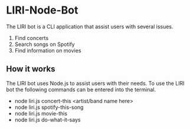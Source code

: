 # LIRI-Node-Bot

The LIRI bot is a CLI application that assist users with several issues.
1. Find concerts
2. Search songs on Spotify
3. Find information on movies

## How it works

The LIRI bot uses Node.js to assist users with their needs.
To use the LIRI bot the following commands can be entered into the terminal.
* node liri.js concert-this <artist/band name here>
* node liri.js spotify-this-song <song name here>
* node liri.js movie-this <movie name here>
* node liri.js do-what-it-says
